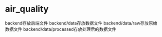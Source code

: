 # air_quality
backend存放后端文件
backend/data存放数据文件
backend/data/raw存放原始数据文件
backend/data/processed存放处理后的数据文件
